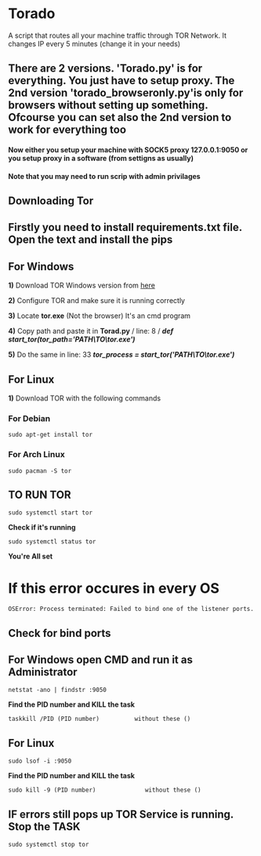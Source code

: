 # Torado
A script that routes all your machine traffic through TOR Network. It changes IP every 5 minutes (change it in your needs)

## There are 2 versions. 'Torado.py' is for everything. You just have to setup proxy. The 2nd version 'torado_browseronly.py'is only for browsers without setting up something. Ofcourse you can set also the 2nd version to work for everything too

#### Now either you setup your machine with SOCK5 proxy 127.0.0.1:9050 or you setup proxy in a software (from settigns as usually)
#### Note that you may need to run scrip with admin privilages

## Downloading Tor

## Firstly you need to install requirements.txt file. Open the text and install the pips 

## For Windows

**1)** Download TOR Windows version from [here](https://www.torproject.org/download/)

**2)** Configure TOR and make sure it is running correctly

**3)** Locate **tor.exe** (Not the browser) It's an cmd program

**4)** Copy path and paste it in **Torad.py**   / line: 8 /  ***def start_tor(tor_path='PATH\TO\tor.exe')***

**5)** Do the same in line: 33 ***tor_process = start_tor('PATH\TO\tor.exe')***

## For Linux 

**1)** Download TOR with the following commands
### For Debian
```
sudo apt-get install tor
```
### For Arch Linux
```
sudo pacman -S tor
```
## TO RUN TOR
```
sudo systemctl start tor
```
**Check if it's running**
```
sudo systemctl status tor
```
**You're All set**

# If this error occures in every OS
```   raise OSError('Process terminated: %s' % last_problem)
OSError: Process terminated: Failed to bind one of the listener ports.
```
## Check for bind ports
## For Windows open CMD and run it as Administrator
```
netstat -ano | findstr :9050
```
**Find the PID number and KILL the task**
```
taskkill /PID (PID number)          without these ()
```
## For Linux
```
sudo lsof -i :9050
```
**Find the PID number and KILL the task**
```
sudo kill -9 (PID number)              without these ()
```
## IF errors still pops up TOR Service is running. Stop the TASK
```
sudo systemctl stop tor
```


